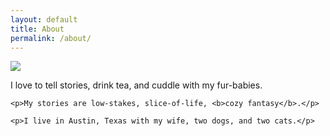 ```yaml
---
layout: default
title: About
permalink: /about/
---
```


<div class="row">
  <div class="col-lg-5 col-md-12">
    <img src="{{ site.path }}/assets/images/profile_pic_ai_1.JPG" class="profile-pic">
  </div>
  <div class="col-lg-7 col-md-12 pt-4 pt-lg-4">
    <p>I love to tell stories, drink tea, and cuddle with my fur-babies.</p>

    <p>My stories are low-stakes, slice-of-life, <b>cozy fantasy</b>.</p>

    <p>I live in Austin, Texas with my wife, two dogs, and two cats.</p>
  </div>
</div>
